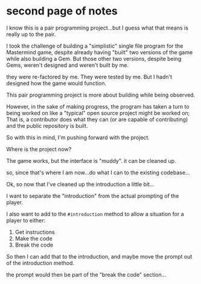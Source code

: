 # second page of notes
I know this is a pair programming project...but I guess what that means is really up to the pair. 

I took the challenge of building a "simplistic" single file program for the Mastermind game, despite already having "built" two versions of the game while also building a Gem. But those other two versions, despite being Gems, weren't designed and weren't built by me. 

they were re-factored by me. They were tested by me. But I hadn't designed how the game would function. 

This pair programming project is more about building while being observed. 

However, in the sake of making progress, the program has taken a turn to being worked on like a "typical" open source project might be worked on; That is, a contributor does what they can (or are capable of contributing) and the public repository is built. 

So with this in mind, I'm pushing forward with the project. 

Where is the project now? 

The game works, but the interface is "muddy". it can be cleaned up. 

so, since that's where I am now...do what I can to the existing codebase...

Ok, so now that I've cleaned up the introduction a little bit...

I want to separate the "introduction" from the actual prompting of the player. 

I also want to add to the `#introduction` method to allow a situation for a player to either: 

1. Get instructions
2. Make the code
3. Break the code

So then I can add that to the introduction, and maybe move the prompt out of the introduction method. 

the prompt would then be part of the "break the code" section...